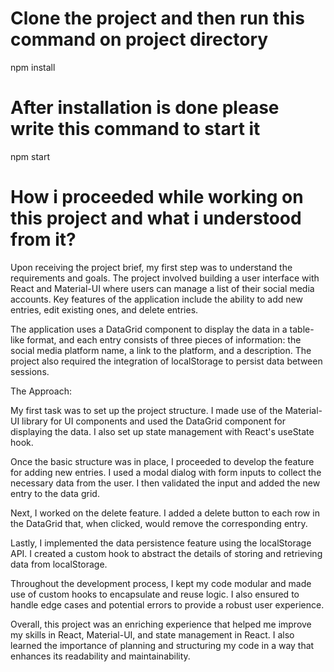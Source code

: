 # Clone the project and then run this command on project directory

npm install

# After installation is done please write this command to start it

npm start

# How i proceeded while working on this project and what i understood from it?

Upon receiving the project brief, my first step was to understand the requirements and goals. The project involved building a user interface with React and Material-UI where users can manage a list of their social media accounts. Key features of the application include the ability to add new entries, edit existing ones, and delete entries.

The application uses a DataGrid component to display the data in a table-like format, and each entry consists of three pieces of information: the social media platform name, a link to the platform, and a description. The project also required the integration of localStorage to persist data between sessions.

The Approach:

My first task was to set up the project structure. I made use of the Material-UI library for UI components and used the DataGrid component for displaying the data. I also set up state management with React's useState hook.

Once the basic structure was in place, I proceeded to develop the feature for adding new entries. I used a modal dialog with form inputs to collect the necessary data from the user. I then validated the input and added the new entry to the data grid.

Next, I worked on the delete feature. I added a delete button to each row in the DataGrid that, when clicked, would remove the corresponding entry.

Lastly, I implemented the data persistence feature using the localStorage API. I created a custom hook to abstract the details of storing and retrieving data from localStorage.

Throughout the development process, I kept my code modular and made use of custom hooks to encapsulate and reuse logic. I also ensured to handle edge cases and potential errors to provide a robust user experience.

Overall, this project was an enriching experience that helped me improve my skills in React, Material-UI, and state management in React. I also learned the importance of planning and structuring my code in a way that enhances its readability and maintainability.
